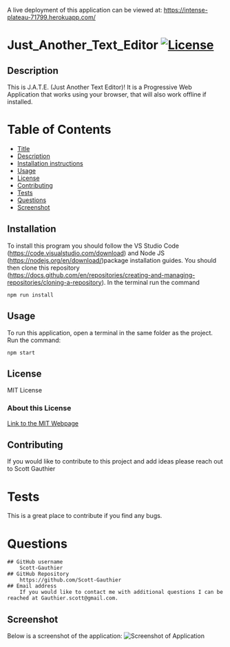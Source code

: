 A live deployment of this application can be viewed at:
  https://intense-plateau-71799.herokuapp.com/

# Just_Another_Text_Editor   [![License](https://img.shields.io/badge/License-MIT-blue.svg)](https://www.mit.edu/~amini/LICENSE.md)

## Description 

  This is J.A.T.E. (Just Another Text Editor)! It is a Progressive Web Application that works using your browser, that will also work offline if installed.

# Table of Contents

  - [Title](#Just_Another_Text_Editor)
  - [Description](#Description)
  - [Installation instructions](#installation)
  - [Usage](#usage)
  - [License](#license)
  - [Contributing](#contributing)
  - [Tests](#tests)
  - [Questions](#questions)
  - [Screenshot](#screenshot)

## Installation 

  To install this program you should follow the VS Studio Code (https://code.visualstudio.com/download) and Node JS (https://nodejs.org/en/download/)package installation guides. You should then clone this repository (https://docs.github.com/en/repositories/creating-and-managing-repositories/cloning-a-repository). In the terminal run the command

  ```
  npm run install
  ```

## Usage 

  To run this application, open a terminal in the same folder as the project. Run the command:  

  ```
  npm start
  ```

## License 

  MIT License

### About this License 

  [Link to the MIT Webpage](https://www.mit.edu/~amini/LICENSE.md)

## Contributing 

  If you would like to contribute to this project and add ideas please reach out to Scott Gauthier

# Tests
  This is a great place to contribute if you find any bugs.

# Questions
    ## GitHub username
        Scott-Gauthier
    ## GitHub Repository
        https://github.com/Scott-Gauthier
    ## Email address
        If you would like to contact me with additional questions I can be reached at Gauthier.scott@gmail.com.

## Screenshot

Below is a screenshot of the application:
![Screenshot of Application](https://github.com/Scott-Gauthier/19-Challenge/blob/main/assets/Screenshot_of_Application.jpg)